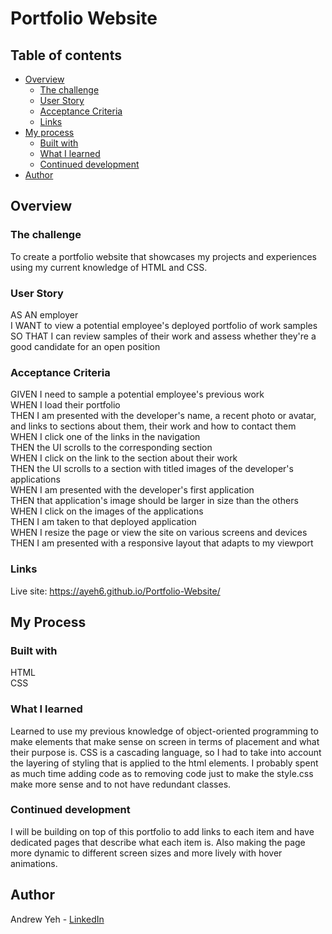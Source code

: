 # Portfolio Website

## Table of contents

- [Overview](#overview)
    - [The challenge](#the-challenge)
    - [User Story](#user-story)
    - [Acceptance Criteria](#acceptance-criteria)
    - [Links](#links)
- [My process](#my-process)
    - [Built with](#built-with)
    - [What I learned](#what-i-learned)
    - [Continued development](#continued-development)
- [Author](#author)

## Overview

### The challenge

To create a portfolio website that showcases my projects and experiences using my current knowledge of HTML and CSS.

### User Story

AS AN employer  
I WANT to view a potential employee's deployed portfolio of work samples  
SO THAT I can review samples of their work and assess whether they're a good candidate for an open position

### Acceptance Criteria

GIVEN I need to sample a potential employee's previous work  
WHEN I load their portfolio  
THEN I am presented with the developer's name, a recent photo or avatar, and links to sections about them, their work and how to contact them  
WHEN I click one of the links in the navigation  
THEN the UI scrolls to the corresponding section  
WHEN I click on the link to the section about their work  
THEN the UI scrolls to a section with titled images of the developer's applications  
WHEN I am presented with the developer's first application  
THEN that application's image should be larger in size than the others  
WHEN I click on the images of the applications  
THEN I am taken to that deployed application  
WHEN I resize the page or view the site on various screens and devices  
THEN I am presented with a responsive layout that adapts to my viewport

### Links

Live site: https://ayeh6.github.io/Portfolio-Website/

## My Process

### Built with

HTML  
CSS

### What I learned

Learned to use my previous knowledge of object-oriented programming to make elements that make sense on screen in terms of placement and what their purpose is. CSS is a cascading language, so I had to take into account the layering of styling that is applied to the html elements. I probably spent as much time adding code as to removing code just to make the style.css make more sense and to not have redundant classes.

### Continued development

I will be building on top of this portfolio to add links to each item and have dedicated pages that describe what each item is. Also making the page more dynamic to different screen sizes and more lively with hover animations.

## Author

Andrew Yeh - [LinkedIn](https://www.linkedin.com/in/ayeh6/)